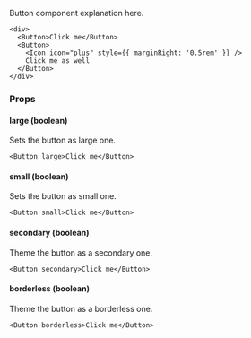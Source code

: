 Button component explanation here.

```react
<div>
  <Button>Click me</Button>
  <Button>
    <Icon icon="plus" style={{ marginRight: '0.5rem' }} />
    Click me as well
  </Button>
</div>
```

### Props

#### **large** (boolean)

Sets the button as large one.

```react
<Button large>Click me</Button>
```

#### **small** (boolean)

Sets the button as small one.

```react
<Button small>Click me</Button>
```

#### **secondary** (boolean)

Theme the button as a secondary one.

```react
<Button secondary>Click me</Button>
```

#### **borderless** (boolean)

Theme the button as a borderless one.

```react
<Button borderless>Click me</Button>
```
